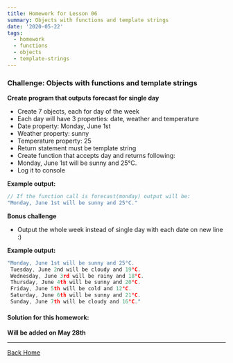 ```yaml
---
title: Homework for Lesson 06
summary: Objects with functions and template strings
date: '2020-05-22'
tags:
  - homework
  - functions
  - objects
  - template-strings
---
```

### Challenge: Objects with functions and template strings

**Create program that outputs forecast for single day**
* Create 7 objects, each for day of the week
* Each day will have 3 properties: date, weather and temperature
* Date property: Monday, June 1st
* Weather property: sunny
* Temperature property: 25
* Return statement must be template string
* Create function that accepts day and returns following:
* Monday, June 1st will be sunny and 25°C.
* Log it to console

__Example output:__
```javascript
// If the function call is forecast(monday) output will be:
"Monday, June 1st will be sunny and 25°C."
```

**Bonus challenge**
* Output the whole week instead of single day with each date on new line :)

__Example output:__
```javascript
"Monday, June 1st will be sunny and 25°C. 
 Tuesday, June 2nd will be cloudy and 19°C. 
 Wednesday, June 3rd will be rainy and 18°C. 
 Thursday, June 4th will be sunny and 20°C. 
 Friday, June 5th will be cold and 12°C. 
 Saturday, June 6th will be sunny and 21°C. 
 Sunday, June 7th will be cloudy and 16°C."
```

#### Solution for this homework:
**Will be added on May 28th**

- - -


[Back Home](/)